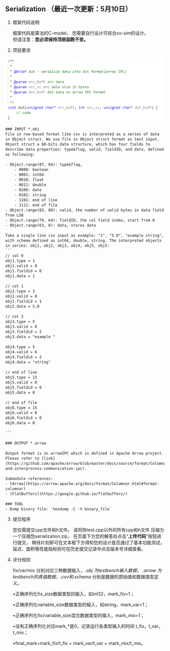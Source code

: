 ## Serialization （最近一次更新：5月10日）

1. 框架代码说明

    框架代码是算法的C-model，
    您需要自行设计可综合co-sim的设计。  
    但请注意：**您必须保持顶层函数不变。**

2. 项目要求  

![image-20220331102725649](../assets/2.png)

    ### INPUT *.obj
    File in row-based format like csv is interpreted as a series of data in Object struct. We use file in Object struct format as test input.
    Object struct a 88-bits data structure, which has four fields to describe data properties: type&flag, valid, fieldID, and data, defined as following:

    - Object.range(87, 84): type&flag,
        - 0000: boolean
        - 0001: int64
        - 0010: float
        - 0011: double
        - 0100: date
        - 0101: string
        - 1101: end of line
        - 1111: end of file
    - Object.range(83, 80): valid, the number of valid bytes in data field from LSB
    - Object.range(79, 64): fieldID, the col field index, start from 0
    - Object.range(63, 0): data, stores data

    Take a single line csv input as example: "1", "5.0", "example string", with schema defined as int64, double, string. The interpreted objects in series: obj1, obj2, obj3, obj4, obj5, obj5:
    ```
    // col 0
    obj1.type = 1
    obj1.valid = 8
    obj1.fieldid = 0
    obj1.data = 1

    // col 1
    obj2.type = 3
    obj2.valid = 8
    obj2.fieldid = 1
    obj2.data = 5.0

    // col 2
    obj3.type = 5
    obj3.valid = 8
    obj3.fieldid = 2
    obj3.data = "example "

    obj4.type = 5
    obj4.valid = 6
    obj4.fieldid = 2
    obj4.data = "string"

    // end of line
    obj5.type = 13
    obj5.valid = 0
    obj5.fieldid = 0
    obj5.data = 0

    // end of file
    obj6.type = 15
    obj6.valid = 0
    obj6.fieldid = 0
    obj6.data = 0
    
    ```

    ### OUTPUT *.arrow

    Output format is in arrowIPC which is defined in Apache Arrow project. Please refer to [link]       (https://github.com/apache/arrow/blob/master/docs/source/format/Columnar.rst#serialization-and-interprocess-communication-ipc).

    Submodule references:
    - [Arrow](https://arrow.apache.org/docs/format/Columnar.html#format-columnar)
    - [FlatBuffers](https://google.github.io/flatbuffers/)

    ### TOOL
    - Dump binary file: `hexdump -C -V binary_file`

3. 提交程序

    您仅需提交cpp文件和h文件。
    请将除test.cpp以外的所有cpp和h文件
    压缩为一个压缩包serialization.zip，
    在页面下方您的解答处点击“**上传代码**”按钮进行提交，
    稍待片刻即可在文本框下方得知您的设计是否通过了基本功能测试。
    延迟、面积等性能指标则可在历史提交记录中点击版本号详细查看。
    
4. 评分规则
 
    fix/var/mix 分别对应三种数据输入，*.obj 为testbench输入数据， *.arrow 为testbench的真值数据，*.csv和*.schema 分别是数据的原始值和数据类型定义。
  
    •正确序列化fix_size数据类型的输入，如int32，mark_fix=1；
  
    •正确序列化variable_size数据类型的输入，如string，mark_var=1；
  
    •正确序列化fix/variable_size混合数据类型的输入，mark_mix=1；
  
    •没有正确序列化对应mark_*是0，记录运行各类型输入的时间 t_fix，t_var，t_mix；
  
    •final_mark=mark_fix/t_fix + mark_var/t_var + mark_mix/t_mix。
